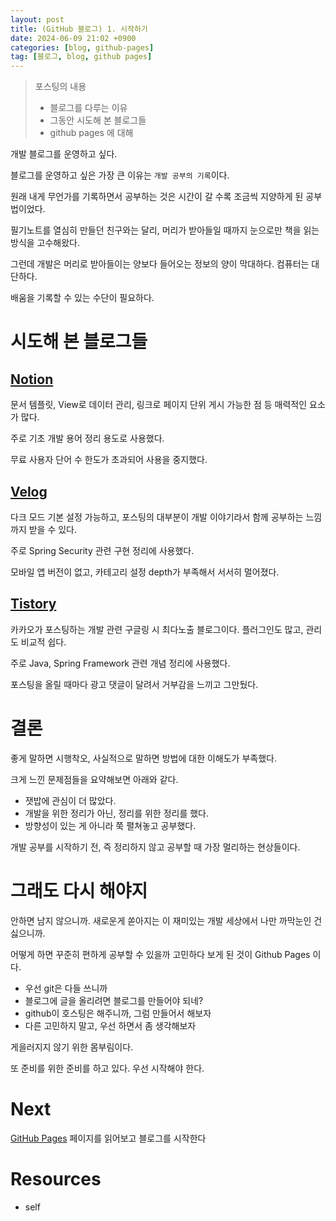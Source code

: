```yaml
---
layout: post
title: (GitHub 블로그) 1. 시작하기
date: 2024-06-09 21:02 +0900
categories: [blog, github-pages]
tag: [블로그, blog, github pages]
---
```


> 포스팅의 내용
> - 블로그를 다루는 이유
> - 그동안 시도해 본 블로그들
> - github pages 에 대해

개발 블로그를 운영하고 싶다.

블로그를 운영하고 싶은 가장 큰 이유는 `개발 공부의 기록`이다.

원래 내게 무언가를 기록하면서 공부하는 것은 시간이 갈 수록 조금씩 지양하게 된 공부법이었다.

필기노트를 열심히 만들던 친구와는 달리, 머리가 받아들일 때까지 눈으로만 책을 읽는 방식을 고수해왔다.

그런데 개발은 머리로 받아들이는 양보다 들어오는 정보의 양이 막대하다. 컴퓨터는 대단하다.

배움을 기록할 수 있는 수단이 필요하다.

# 시도해 본 블로그들

## [Notion]

문서 템플릿, View로 데이터 관리, 링크로 페이지 단위 게시 가능한 점 등 매력적인 요소가 많다.

주로 기초 개발 용어 정리 용도로 사용했다.

무료 사용자 단어 수 한도가 초과되어 사용을 중지했다.

## [Velog]

다크 모드 기본 설정 가능하고, 포스팅의 대부분이 개발 이야기라서 함께 공부하는 느낌까지 받을 수 있다.

주로 Spring Security 관련 구현 정리에 사용했다.

모바일 앱 버전이 없고, 카테고리 설정 depth가 부족해서 서서히 멀어졌다.

## [Tistory]

카카오가 포스팅하는 개발 관련 구글링 시 최다노출 블로그이다. 플러그인도 많고, 관리도 비교적 쉽다.

주로 Java, Spring Framework 관련 개념 정리에 사용했다.

포스팅을 올릴 때마다 광고 댓글이 달려서 거부감을 느끼고 그만뒀다.

# 결론

좋게 말하면 시행착오, 사실적으로 말하면 방법에 대한 이해도가 부족했다.

크게 느낀 문제점들을 요약해보면 아래와 같다.

- 잿밥에 관심이 더 많았다.
- 개발을 위한 정리가 아닌, 정리를 위한 정리를 했다.
- 방향성이 있는 게 아니라 쭉 펼쳐놓고 공부했다.

개발 공부를 시작하기 전, 즉 정리하지 않고 공부할 때 가장 멀리하는 현상들이다.

# 그래도 다시 해야지

안하면 남지 않으니까. 새로운게 쏟아지는 이 재미있는 개발 세상에서 나만 까막눈인 건 싫으니까.

어떻게 하면 꾸준히 편하게 공부할 수 있을까 고민하다 보게 된 것이 Github Pages 이다.

- 우선 git은 다들 쓰니까
- 블로그에 글을 올리려면 블로그를 만들어야 되네?
- github이 호스팅은 해주니까, 그럼 만들어서 해보자
- 다른 고민하지 말고, 우선 하면서 좀 생각해보자

게을러지지 않기 위한 몸부림이다.

또 준비를 위한 준비를 하고 있다. 우선 시작해야 한다.

# Next

[GitHub Pages] 페이지를 읽어보고 블로그를 시작한다

# Resources

- self

[Notion]: https://notion.so
[Velog]: https://velog.io
[Tistory]: https://www.tistory.com
[GitHub Pages]: https://pages.github.com
